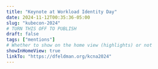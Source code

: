 ```yaml
---
title: "Keynote at Workload Identity Day"
date: 2024-11-12T00:35:36-05:00
slug: "kubecon-2024"
# TURN THIS OFF TO PUBLISH
draft: false
tags: ["mentions"]
# Whether to show on the home view (highlights) or not
showInHomeView: true
linkTo: "https://dfeldman.org/kcna2024"
---
```

